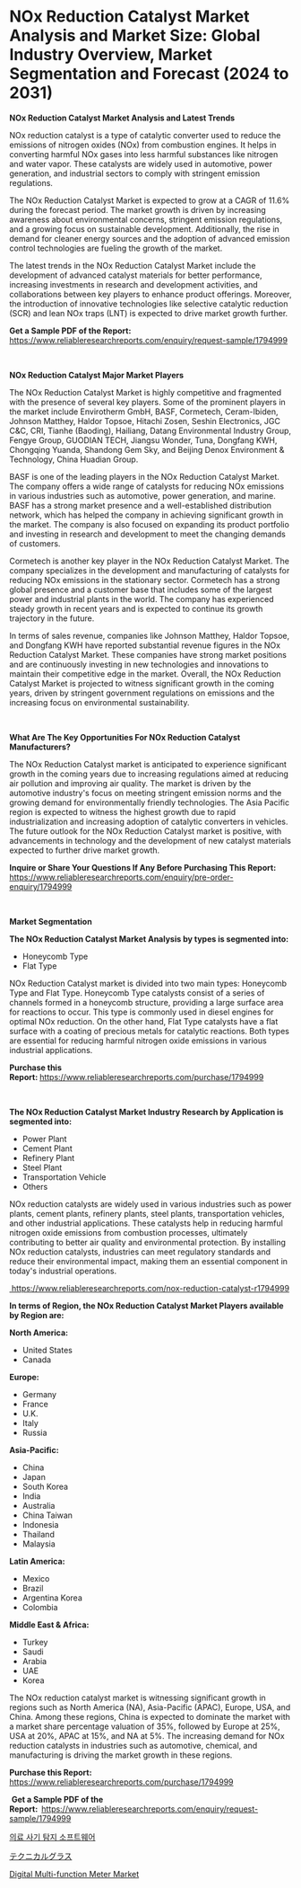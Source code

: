 <p><h1>NOx Reduction Catalyst Market Analysis and Market Size: Global Industry Overview, Market Segmentation and Forecast (2024 to 2031)</h1></p><p><strong>NOx Reduction Catalyst Market Analysis and Latest Trends</strong></p>
<p><p>NOx reduction catalyst is a type of catalytic converter used to reduce the emissions of nitrogen oxides (NOx) from combustion engines. It helps in converting harmful NOx gases into less harmful substances like nitrogen and water vapor. These catalysts are widely used in automotive, power generation, and industrial sectors to comply with stringent emission regulations.</p><p>The NOx Reduction Catalyst Market is expected to grow at a CAGR of 11.6% during the forecast period. The market growth is driven by increasing awareness about environmental concerns, stringent emission regulations, and a growing focus on sustainable development. Additionally, the rise in demand for cleaner energy sources and the adoption of advanced emission control technologies are fueling the growth of the market.</p><p>The latest trends in the NOx Reduction Catalyst Market include the development of advanced catalyst materials for better performance, increasing investments in research and development activities, and collaborations between key players to enhance product offerings. Moreover, the introduction of innovative technologies like selective catalytic reduction (SCR) and lean NOx traps (LNT) is expected to drive market growth further.</p></p>
<p><strong>Get a Sample PDF of the Report:&nbsp;</strong> <a href="https://www.reliableresearchreports.com/enquiry/request-sample/1794999">https://www.reliableresearchreports.com/enquiry/request-sample/1794999</a></p>
<p>&nbsp;</p>
<p><strong>NOx Reduction Catalyst Major Market Players</strong></p>
<p><p>The NOx Reduction Catalyst Market is highly competitive and fragmented with the presence of several key players. Some of the prominent players in the market include Envirotherm GmbH, BASF, Cormetech, Ceram-Ibiden, Johnson Matthey, Haldor Topsoe, Hitachi Zosen, Seshin Electronics, JGC C&C, CRI, Tianhe (Baoding), Hailiang, Datang Environmental Industry Group, Fengye Group, GUODIAN TECH, Jiangsu Wonder, Tuna, Dongfang KWH, Chongqing Yuanda, Shandong Gem Sky, and Beijing Denox Environment & Technology, China Huadian Group.</p><p>BASF is one of the leading players in the NOx Reduction Catalyst Market. The company offers a wide range of catalysts for reducing NOx emissions in various industries such as automotive, power generation, and marine. BASF has a strong market presence and a well-established distribution network, which has helped the company in achieving significant growth in the market. The company is also focused on expanding its product portfolio and investing in research and development to meet the changing demands of customers.</p><p>Cormetech is another key player in the NOx Reduction Catalyst Market. The company specializes in the development and manufacturing of catalysts for reducing NOx emissions in the stationary sector. Cormetech has a strong global presence and a customer base that includes some of the largest power and industrial plants in the world. The company has experienced steady growth in recent years and is expected to continue its growth trajectory in the future.</p><p>In terms of sales revenue, companies like Johnson Matthey, Haldor Topsoe, and Dongfang KWH have reported substantial revenue figures in the NOx Reduction Catalyst Market. These companies have strong market positions and are continuously investing in new technologies and innovations to maintain their competitive edge in the market. Overall, the NOx Reduction Catalyst Market is projected to witness significant growth in the coming years, driven by stringent government regulations on emissions and the increasing focus on environmental sustainability.</p></p>
<p>&nbsp;</p>
<p><strong>What Are The Key Opportunities For NOx Reduction Catalyst Manufacturers?</strong></p>
<p><p>The NOx Reduction Catalyst market is anticipated to experience significant growth in the coming years due to increasing regulations aimed at reducing air pollution and improving air quality. The market is driven by the automotive industry's focus on meeting stringent emission norms and the growing demand for environmentally friendly technologies. The Asia Pacific region is expected to witness the highest growth due to rapid industrialization and increasing adoption of catalytic converters in vehicles. The future outlook for the NOx Reduction Catalyst market is positive, with advancements in technology and the development of new catalyst materials expected to further drive market growth.</p></p>
<p><strong>Inquire or Share Your Questions If Any Before Purchasing This Report:</strong> <a href="https://www.reliableresearchreports.com/enquiry/pre-order-enquiry/1794999">https://www.reliableresearchreports.com/enquiry/pre-order-enquiry/1794999</a></p>
<p>&nbsp;</p>
<p><strong>Market Segmentation</strong></p>
<p><strong>The NOx Reduction Catalyst Market Analysis by types is segmented into:</strong></p>
<p><ul><li>Honeycomb Type</li><li>Flat Type</li></ul></p>
<p><p>NOx Reduction Catalyst market is divided into two main types: Honeycomb Type and Flat Type. Honeycomb Type catalysts consist of a series of channels formed in a honeycomb structure, providing a large surface area for reactions to occur. This type is commonly used in diesel engines for optimal NOx reduction. On the other hand, Flat Type catalysts have a flat surface with a coating of precious metals for catalytic reactions. Both types are essential for reducing harmful nitrogen oxide emissions in various industrial applications.</p></p>
<p><strong>Purchase this Report:&nbsp;</strong><a href="https://www.reliableresearchreports.com/purchase/1794999">https://www.reliableresearchreports.com/purchase/1794999</a></p>
<p>&nbsp;</p>
<p><strong>The NOx Reduction Catalyst Market Industry Research by Application is segmented into:</strong></p>
<p><ul><li>Power Plant</li><li>Cement Plant</li><li>Refinery Plant</li><li>Steel Plant</li><li>Transportation Vehicle</li><li>Others</li></ul></p>
<p><p>NOx reduction catalysts are widely used in various industries such as power plants, cement plants, refinery plants, steel plants, transportation vehicles, and other industrial applications. These catalysts help in reducing harmful nitrogen oxide emissions from combustion processes, ultimately contributing to better air quality and environmental protection. By installing NOx reduction catalysts, industries can meet regulatory standards and reduce their environmental impact, making them an essential component in today's industrial operations.</p></p>
<p><a href="https://www.reliableresearchreports.com/nox-reduction-catalyst-r1794999">&nbsp;https://www.reliableresearchreports.com/nox-reduction-catalyst-r1794999</a></p>
<p><strong>In terms of Region, the NOx Reduction Catalyst Market Players available by Region are:</strong></p>
<p>
    <p> <strong> North America: </strong>
        <ul>
            <li>United States</li>
            <li>Canada</li>
        </ul>
        </p> 
    <p> <strong> Europe: </strong>
        <ul>
            <li>Germany</li>
            <li>France</li>
            <li>U.K.</li>
            <li>Italy</li>
            <li>Russia</li>
        </ul>
        </p> 
    <p> <strong> Asia-Pacific: </strong>
        <ul>
            <li>China</li>
            <li>Japan</li>
            <li>South Korea</li>
            <li>India</li>
            <li>Australia</li>
            <li>China Taiwan</li>
            <li>Indonesia</li>
            <li>Thailand</li>
            <li>Malaysia</li>
        </ul>
        </p> 
    <p> <strong> Latin America: </strong>
        <ul>
            <li>Mexico</li>
            <li>Brazil</li>
            <li>Argentina Korea</li>
            <li>Colombia</li>
        </ul>
        </p> 
    <p> <strong> Middle East & Africa: </strong>
        <ul>
            <li>Turkey</li>
            <li>Saudi</li>
            <li>Arabia</li>
            <li>UAE</li>
            <li>Korea</li>
        </ul>
    </p>
    </p>
<p><p>The NOx reduction catalyst market is witnessing significant growth in regions such as North America (NA), Asia-Pacific (APAC), Europe, USA, and China. Among these regions, China is expected to dominate the market with a market share percentage valuation of 35%, followed by Europe at 25%, USA at 20%, APAC at 15%, and NA at 5%. The increasing demand for NOx reduction catalysts in industries such as automotive, chemical, and manufacturing is driving the market growth in these regions.</p></p>
<p><strong>Purchase this Report: </strong><a href="https://www.reliableresearchreports.com/purchase/1794999">https://www.reliableresearchreports.com/purchase/1794999</a></p>
<p>&nbsp;<strong>Get a Sample PDF of the Report:&nbsp;&nbsp;</strong><a href="https://www.reliableresearchreports.com/enquiry/request-sample/1794999">https://www.reliableresearchreports.com/enquiry/request-sample/1794999</a></p>
<p><strong></strong></p>
<p><p><a href="https://github.com/lkwggful07722/Market-Research-Report-List-3/blob/main/80436246539.md">의료 사기 탐지 소프트웨어</a></p><p><a href="https://github.com/ycmtqqhvk3273/Market-Research-Report-List-3/blob/main/11222102678.md">テクニカルグラス</a></p><p><a href="https://github.com/omniaadelmm/Market-Research-Report-List-1/blob/main/digital-multi-function-meter-market.md">Digital Multi-function Meter Market</a></p></p>